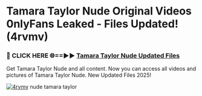 # Tamara Taylor Nude Original Videos 0nlyFans Leaked - Files Updated! (4rvmv)

<h3>🔴 CLICK HERE 🌐==►► <a href="https://tinyurl.com/yc6ubb5a" rel="nofollow">Tamara Taylor Nude Updated Files</a></h3>

Get Tamara Taylor Nude and all content. Now you can access all videos and pictures of Tamara Taylor Nude. New Updated Files 2025!

[![4rvmv](https://i.imgur.com/7eu0CRL.gif)](https://tinyurl.com/yc6ubb5a)
nude tamara taylor